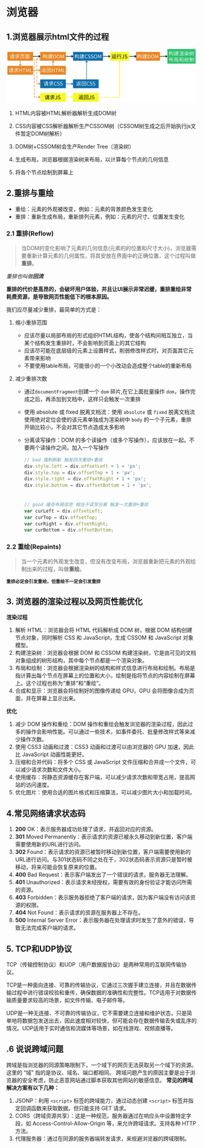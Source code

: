# 浏览器
## 1.浏览器展示html文件的过程

![浏览器展示html文件的过程](./imgs/html.png)

1. HTML内容被HTML解析器解析生成DOM树

2. CSS内容被CSS解析器解析生产CSSOM树（CSSOM树生成之后开始执行js文件暂定DOM树解析）

3. DOM树+CSSOM树会生产Render Tree（渲染树）
4. 生成布局，浏览器根据渲染树来布局，以计算每个节点的几何信息
5. 将各个节点绘制到屏幕上

## 2.重排与重绘

- 重绘：元素的外观被改变，例如：元素的背景颜色发生变化
- 重排：重新生成布局，重新排列元素，例如：元素的尺寸、位置发生变化

### 2.1 重排(Reflow)

> 当DOM的变化影响了元素的几何信息(元素的的位置和尺寸大小)，浏览器需要重新计算元素的几何属性，将其安放在界面中的正确位置，这个过程叫做**重排**。

*重排也叫做**回流***

**重排的代价是高昂的，会破坏用户体验，并且让UI展示非常迟缓，重排重绘非常耗费资源，是导致网页性能低下的根本原因。**

我们应尽量减少重排，最简单的方式是：

1. 缩小重排范围

   - 应该尽量以局部布局的形式组织HTML结构，使各个结构间相互独立，当某个结构发生重排时，不会影响到页面上的其它结构
   - 应该尽可能在底层级的元素上设置样式，削弱修改样式时，对页面其它元素带来影响
   - 不要使用table布局，可能很小的一个小改动会造成整个table的重新布局

2. 减少重排次数

   - 通过`documentFragment`创建一个 `dom` 碎片,在它上面批量操作 `dom`，操作完成之后，再添加到文档中，这样只会触发一次重排
   - 使用 absolute 或 fixed 脱离文档流：使用 `absolute` 或 `fixed` 脱离文档流使用绝对定位会使的该元素单独成为渲染树中 `body` 的一个子元素，重排开销比较小，不会对其它节点造成太多影响

   - 分离读写操作：DOM 的多个读操作（或多个写操作），应该放在一起。不要两个读操作之间，加入一个写操作

     ```javascript
     // bad 强制刷新 触发四次重排+重绘
     div.style.left = div.offsetLeft + 1 + 'px';
     div.style.top = div.offsetTop + 1 + 'px';
     div.style.right = div.offsetRight + 1 + 'px';
     div.style.bottom = div.offsetBottom + 1 + 'px';
     
     
     // good 缓存布局信息 相当于读写分离 触发一次重排+重绘
     var curLeft = div.offsetLeft;
     var curTop = div.offsetTop;
     var curRight = div.offsetRight;
     var curBottom = div.offsetBottom;
     ```

### 2.2 重绘(Repaints)

> 当一个元素的外观发生改变，但没有改变布局，浏览器重新把元素的外观绘制出来的过程，叫做**重绘**。

**`重排必定会引发重绘，但重绘不一定会引发重排`**

## 3. 浏览器的渲染过程以及网页性能优化

**渲染过程**

1. 解析 HTML：浏览器会将 HTML 代码解析成 DOM 树，根据 DOM 结构创建节点对象，同时解析 CSS 和 JavaScript，生成 CSSOM 和 JavaScript 对象模型。
2. 构建渲染树：浏览器会根据 DOM 和 CSSOM 构建渲染树，它是由可见的文档对象组成的树形结构，其中每个节点都是一个渲染对象。
3. 布局和绘制：浏览器会根据渲染树的结构和样式信息进行布局和绘制。布局是指计算出每个节点在屏幕上的位置和大小，绘制是指将节点的内容绘制在屏幕上。这个过程也称为“重排”和“重绘”。
4. 合成和显示：浏览器会将绘制好的图像传递给 GPU，GPU 会将图像合成为页面，并在屏幕上显示出来。

**优化**

1. 减少 DOM 操作和重绘：DOM 操作和重绘会触发浏览器的渲染过程，因此过多的操作会影响性能。可以通过一些技术，如事件委托、批量修改样式等来减少操作次数。
2. 使用 CSS3 动画和过渡：CSS3 动画和过渡可以由浏览器的 GPU 加速，因此比 JavaScript 动画性能更好。
3. 压缩和合并代码：将多个 CSS 或 JavaScript 文件压缩和合并成一个文件，可以减少请求次数和文件大小。
4. 使用缓存：将静态资源缓存在客户端，可以减少请求次数和带宽占用，提高网站的访问速度。
5. 优化图片：使用合适的图片格式和压缩算法，可以减少图片大小和加载时间。

## 4.常见网络请求状态码

1. **200** OK：表示服务器成功处理了请求，并返回对应的资源。
2. **301** Moved Permanently：表示请求的资源已被永久移动到新位置，客户端需要使用新的URL进行访问。
3. **302** Found：表示请求的资源已被暂时移动到新位置，客户端需要使用新的URL进行访问。与301状态码不同之处在于，302状态码表示资源只是暂时被移动，将来可能会恢复原来的位置。
4. **400** Bad Request：表示客户端发出了一个错误的请求，服务器无法理解。
5. **401** Unauthorized：表示请求未经授权，需要有效的身份验证才能访问所需的资源。
6. **403** Forbidden：表示服务器拒绝了客户端的请求，因为客户端没有访问该资源的权限。
7. **404** Not Found：表示请求的资源在服务器上不存在。
8. **500** Internal Server Error：表示服务器在处理请求时发生了意外的错误，导致无法完成客户端的请求。

## 5. TCP和UDP协议

TCP（传输控制协议）和UDP（用户数据报协议）是两种常用的互联网传输协议。

TCP是一种面向连接、可靠的传输协议，它通过三次握手建立连接，并且在数据传输过程中进行错误校验和重传，确保数据的准确性和完整性。TCP适用于对数据传输质量要求较高的场景，如文件传输、电子邮件等。

UDP是一种无连接、不可靠的传输协议，它不需要建立连接和维护状态，只是简单地将数据包发送出去，因此速度相对较快，但可能会存在数据传输丢失或乱序的情况。UDP适用于实时通信和流媒体等场景，如在线游戏、视频直播等。

## .6 说说跨域问题
   
跨域是指浏览器的同源策略限制下，一个域下的网页无法获取另一个域下的资源。这里的 “域” 指的是协议、域名、端口都相同。
跨域问题产生的原因主要是出于浏览器的安全考虑，防止恶意网站通过脚本获取其他网站的敏感信息。
**常见的跨域解决方案有以下几种：**
1. JSONP：利用 `<script>` 标签的跨域能力，通过动态创建 `<script>` 标签并指定回调函数来获取数据。但只能支持 GET 请求。
2. CORS（跨域资源共享）：这是一种规范，服务器通过在响应头中设置特定字段，如 Access-Control-Allow-Origin 等，来允许跨域请求。支持各种 HTTP 方法。
3. 代理服务器：通过在同源的服务器端转发请求，来规避浏览器的跨域限制。
